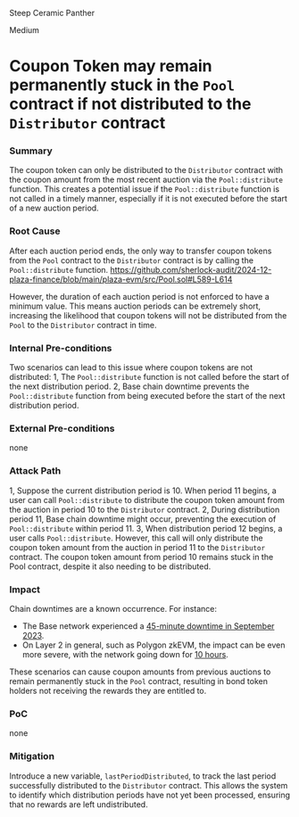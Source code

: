 Steep Ceramic Panther

Medium

# Coupon Token may remain permanently stuck in the `Pool` contract if not distributed to the `Distributor` contract

### Summary

The coupon token can only be distributed to the `Distributor` contract with the coupon amount from the most recent auction via the `Pool::distribute` function. This creates a potential issue if the `Pool::distribute` function is not called in a timely manner, especially if it is not executed before the start of a new auction period.

### Root Cause


After each auction period ends, the only way to transfer coupon tokens from the `Pool` contract to the `Distributor` contract is by calling the `Pool::distribute` function.
https://github.com/sherlock-audit/2024-12-plaza-finance/blob/main/plaza-evm/src/Pool.sol#L589-L614

However, the duration of each auction period is not enforced to have a minimum value. This means auction periods can be extremely short, increasing the likelihood that coupon tokens will not be distributed from the `Pool` to the `Distributor` contract in time.


### Internal Pre-conditions

Two scenarios can lead to this issue where coupon tokens are not distributed:
1, The `Pool::distribute` function is not called before the start of the next distribution period.
2, Base chain downtime prevents the `Pool::distribute` function from being executed before the start of the next distribution period.

### External Pre-conditions

none

### Attack Path

1, Suppose the current distribution period is 10. When period 11 begins, a user can call `Pool::distribute` to distribute the coupon token amount from the auction in period 10 to the `Distributor` contract.
2, During distribution period 11, Base chain downtime might occur, preventing the execution of `Pool::distribute` within period 11.
3, When distribution period 12 begins, a user calls `Pool::distribute`. However, this call will only distribute the coupon token amount from the auction in period 11 to the `Distributor` contract. The coupon token amount from period 10 remains stuck in the Pool contract, despite it also needing to be distributed.



### Impact

Chain downtimes are a known occurrence. For instance:
- The Base network experienced a [45-minute downtime in September 2023](https://bsc.news/post/base-networks-first-major-outage-what-happened-and-what-it-means-for-users).
- On Layer 2 in general, such as Polygon zkEVM, the impact can be even more severe, with the network going down for [10 hours](https://unchainedcrypto.com/polygon-zkevm-chain-goes-down-for-10-hours/).

These scenarios can cause coupon amounts from previous auctions to remain permanently stuck in the `Pool` contract, resulting in bond token holders not receiving the rewards they are entitled to.

### PoC

none

### Mitigation

Introduce a new variable, `lastPeriodDistributed`, to track the last period successfully distributed to the `Distributor` contract. This allows the system to identify which distribution periods have not yet been processed, ensuring that no rewards are left undistributed.
